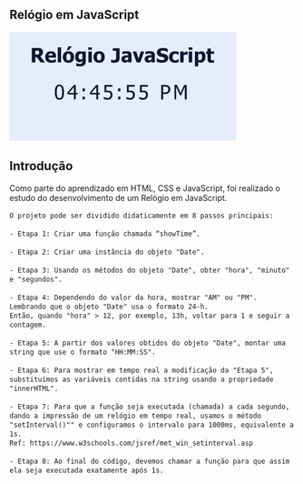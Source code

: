 <h2>Relógio em JavaScript</h2>
    <p></p>
    <a href="https://rrodrigues345.github.io/js-relogio/" target="_blank"><img width="400"
            src="https://github.com/rrodrigues345/js-relogio/raw/main/relogio.png"></a>

## Introdução ##

Como parte do aprendizado em HTML, CSS e JavaScript, foi realizado o estudo do desenvolvimento de um Relógio em JavaScript.    

    O projeto pode ser dividido didaticamente em 8 passos principais:

    - Etapa 1: Criar uma função chamada “showTime”.

    - Etapa 2: Criar uma instância do objeto "Date".

    - Etapa 3: Usando os métodos do objeto "Date", obter "hora", "minuto" e "segundos".
    
    - Etapa 4: Dependendo do valor da hora, mostrar "AM" ou "PM". Lembrando que o objeto "Date" usa o formato 24-h. 
    Então, quando "hora" > 12, por exemplo, 13h, voltar para 1 e seguir a contagem.

    - Etapa 5: A partir dos valores obtidos do objeto "Date", montar uma string que use o formato "HH:MM:SS".

    - Etapa 6: Para mostrar em tempo real a modificação da "Etapa 5", substituímos as variáveis contidas na string usando a propriedade "innerHTML".

    - Etapa 7: Para que a função seja executada (chamada) a cada segundo, dando a impressão de um relógio em tempo real, usamos o método "setInterval()"" e configuramos o intervalo para 1000ms, equivalente a 1s.
    Ref: https://www.w3schools.com/jsref/met_win_setinterval.asp

    - Etapa 8: Ao final do código, devemos chamar a função para que assim ela seja executada exatamente após 1s.
